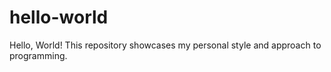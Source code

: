 # hello-world
Hello, World! This repository showcases my personal style and approach to programming.
